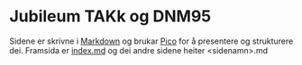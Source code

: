 # Jubileum TAKk og DNM95

Sidene er skrivne i [Markdown](https://www.markdownguide.org/basic-syntax/) og brukar [Pico](https://github.com/picocms/Pico) for å presentere og strukturere dei. Framsida er [index.md](index.md) og dei andre sidene heiter \<sidenamn\>.md
